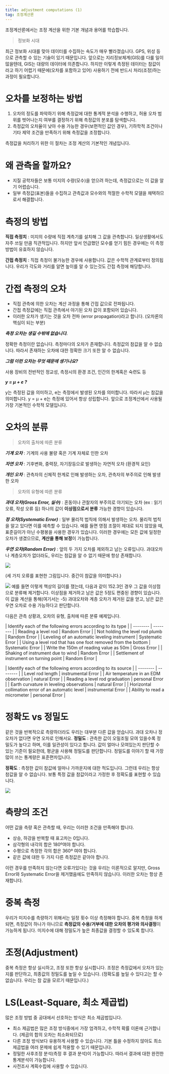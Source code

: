 ```yaml
---
title: adjustment computations (1)
tag: 조정계산론
---
```


조정계산론에서는 조정 계산을 위한 기본 개념과 용어를 학습합니다.

> 정보화 시대
>

최근 정보화 시대를 맞아 데이터를 수집하는 속도가 매우 빨라졌습니다.  GPS, 위성 등으로 관측할 수 있는 기술이 있기 때문입니다. 앞으로는 지리정보체계(GIS)를 다룰 일이 많을텐데, GIS는 대량의 데이터에 의존합니다.
하지만 이렇게 측정된 데이터는 참값이라고 하기 어렵기 때문에(오차를 포함하고 있어) 사용하기 전에 반드시 처리(조정)하는 과정이 필요합니다.

# 오차를 보정하는 방법
1. 오차의 정도를 파악하기 위해 측정값에 대한 통계적 분석을 수행하고, 허용 오차 범위를 벗어나는지 여부를 결정하기 위해 측정값의 분포를 탐색합니다.
2. 측정값의 오차율이 낮아 수용 가능한 경우(보편적인 값인 경우), 기하학적 조건이나 기타 제약 조건을 만족하기 위해 측정값을 조정합니다.

측정값을 처리하기 위한 이 절차는 조정 계산의 기본적인 개념입니다.

# 왜 관측을 할까요?
*  지질 공학자들은 보통 미지의 수량(모수)을 얻으려 하는데, 측정값으로는 이 값을 알기 어렵습니다.
* 일부 측정값(표본)들을 수집하고 관측값과 모수와의 적절한 수학적 모델을 채택하므로서 해결합니다.

# 측정의 방법
**직접 측정치** : 
미지의 수량에 직접 계측기를 설치해 그 값을 관측합니다. 일상생활에서도 자주 쓰일 만큼 직관적입니다. 하지만 앞서 언급했던 모수를 얻기 힘든 경우에는 이 측정 방법이 유효하지 않습니다.

**간접 측정치** : 
직접 측정이 불가능한 경우에 사용합니다. 값은 수학적 관계로부터 정의됩니다. 우리가 각도와 거리를 알면 높이를 알 수 있는것도 간접 측정에 해당합니다.

# 간접 측정의 오차
* 직접 관측에 의한 오차는 계산 과정을 통해 간접 값으로 전파됩니다.
* 간접 측정값에는 직접 관측에서 야기된 오차 값이 포함되어 있습니다.
* 이러한 오차가 생기는 것을 오차 전파 (error propagation)라고 합니다. (오차론의 핵심이 되는 부분)

***측정 오차는 생길 수밖에 없습니다.***

정확한 측정이란 없습니다.
측정마다의 오차가 존재합니다.
측정값의 참값을 알 수 없습니다.
따라서 존재하는 오차에 대한 정확한 크기 또한 알 수 없습니다.

***그럼 이런 오차는 무엇 때문에 생기나요?***

사용 장비의 전반적인 정교성, 측정시의 환경 조건, 인간의 한계혹은 숙련도 등

***y = μ + e ?***

y는 측정된 값을 의미하고, e는 측정에서 발생된 오차를 의미합니다. 따라서 μ는 참값을 의미합니다.
y = μ + e는 측정에 있어서 항상 성립합니다.
앞으로 조정계산에서 사용될 가장 기본적인 수학적 모델입니다.

# 오차의 분류

> 오차의 출처에 따른 분류
>

***기계 오차*** : 
 기계의 사용 불량 혹은 기계 자체로 인한 오차

***자연 오차*** : 
 기후변화, 중력장, 자기장등으로 발생하는 자연적 오차 (환경적 요인)

***개인 오차*** : 
관측자의 신체적 한계로 인해 발생하는 오차, 관측자의 부주의로 인해 발생한 오차


> 오차의 유형에 따른 분류
>

***과대 오차(Gross Error, 실수)*** :
혼동이나 관찰자의 부주의로 야기되는 오차 (ex : 읽기  오류, 작성 오류 등)
하나의 값이 **이상점으로서 분류** 가능한 경향이 있습니다.

***정 오차(Systematic Error)*** :
일부 물리적 법칙에 의해서 발생하는 오차. 물리적 법칙을 알고 있다면 이를 예측할 수 있습니다.
예를 들면 영점 조절이 제대로 되지 않았을 때, 표준길이가 아닌 수평봉을 사용한 경우가 있습니다.
이러한 경우에는 모든 값에 일정한 오차가 생겼으므로, **계산을 통해 보정**이 가능합니다.

***우연 오차(Random Error)*** : 
앞의 두 가지 오차를 제외하고 남는 오류입니다. 과대오차나 계층오차가 없더라도, 우리는 참값을 알 수 없기 때문에 항상 존재합니다.

![](https://i.ibb.co/vhYdQ31/type-of-errors.jpg)


(세 가지 오류를 표현한 그림입니다. 중간이 참값을 의미합니다.)

![](https://i.ibb.co/d7TdhZb/1.jpg)
예를 들면 이렇게 책상의 길이를 쟀는데,  다음과 같이 152.3인 경우 그 값을 이상점으로 분류해 제거합니다.
이상점을 제거하고 남은 값은 5정도 편중된 경향이 있습니다. 이 값을 계산을 통해(여기서는 -5) 과대오차와 계층 오차가 제거된 값을 얻고, 남은 값은 우연 오차로 수용 가능하다고 판단합니다.

다음은 관측 상황과, 오차의 유형, 출처에 따른 분류 예제입니다.

| Identify each of the following errors according to its type |
| -------- | -------- | 
| Reading a level rod | Random Error | 
| Not holding the level rod plumb | Random Error |
| Leveling of an automatic leveling instrument | Systematic Error |
| Using a level rod that has one foot removed from the bottom | Systematic Error |
| Write the 150m of reading value as 50m | Gross Error |
| Shaking of instrument due to wind | Random Error |
| Settlement of instrument on turning point | Random Error |

| Identify each of the following errors according to its source |
| -------- | -------- | 
| Level rod length | instrumental Error | 
| Air temperature in an EDM observation | natural Error |
| Reading a level rod graduation | personal Error |
| Earth curvature in leveling observations | natural Error |
| Horizontal collimation error of an automatic level | instrumental Error |
| Ability to read a micrometer | personal Error |

# 정확도 vs 정밀도
같은 것을 반복적으로 측량하더라도 우리는 대부분 다른 값을 얻습니다. 과대 오차나 정 오차가 없다면 우연 오차로 인해서요.
**정밀도** : 
관측한 값이 오밀조밀 모여 있을수록 정밀도가 높다고 하며, 이를 일관성이 있다고 합니다. 값이 얼마나 모여있는지 판단할 수 있는 기준이 필요한데, 평균을 사용해 정밀도를 판단합니다.
정밀도를 이야기 할 때 가장 많이 쓰는 통계량은 표준편차입니다.

**정확도** : 
측정한 값이 참값에 얼마나 가까운지에 대한 척도입니다. 그런데 우리는 항상 참값을 알 수 없습니다. 보통 특정 값을 참값이라고 가정한 후 정확도를 표현할 수 있습니다.

![](https://i.ibb.co/tzxbzCt/pre-acc.jpg)

# 측량의 조건
어떤 값을 측량 혹은 관측할 때, 우리는 이러한 조건을 만족해야 합니다.
* 상승, 하강을 반복할 때 표고차는 0입니다.
* 삼각형의 내각의 합은 180º여야 합니다.
* 수평으로 측정한 각의 합은 360º 여야 합니다.
* 같은 값에 대한 두 가지 다른 측정값은 같아야 합니다.

이런 경우를 만족하지 않는다면 오류가있다는 것을 우리는 이론적으로 알지만, Gross Error와 Systematic Error을 제거했음에도 만족하지 않습니다. 이러한 오차는 항상 존재합니다.

# 중복 측정
우리가 미지수를 측량하기 위해서는 일정 횟수 이상 측정해야 합니다.
중복 측정을 하게 되면, 측정값이 하나가 아니므로 **측정값의 수용/거부에 대한 오차의 평가와 의사결정**이 가능하게 됩니다.
미지수에 대해 정밀도가 높은 최종값을 결정할 수 있도록 합니다.

# 조정(Adjustment)
중복 측정은 항상 실시하고, 조정 또한 항상 실시합니다.
조정은 측정값에서 오차가 있는지를 판단하고, 최종값의 정밀도를 높일 수 있습니다. (정확도를 높일 수 있다고는 할 수 없습니다. 우리는 참 값을 모르기 때문입니다.)

# LS(Least-Square, 최소 제곱법)
많은 조정 방법 중 공대에서 선호하는 방식은 최소 제곱법입니다.
* 최소 제곱법은 많은 조정 방식중에서 가장 엄격하고, 수학적 확률 이론에 근거합니다. (제곱의 합의 오차는 최소화되므로)
* 다른 조정 방식보다 유용하게 사용할 수 있습니다. 기본 틀을 수정하지 않아도 최소제곱법을 여러 문제에 쉽게 적용할 수 있기 때문입니다.
* 정밀한 사후조정 분석(측정 후 결과 분석)이 가능합니다. 따라서 결과에 대한 완전한 통계분석이 가능합니다.
* 사전조사 계획수립에 사용할 수 있습니다.
